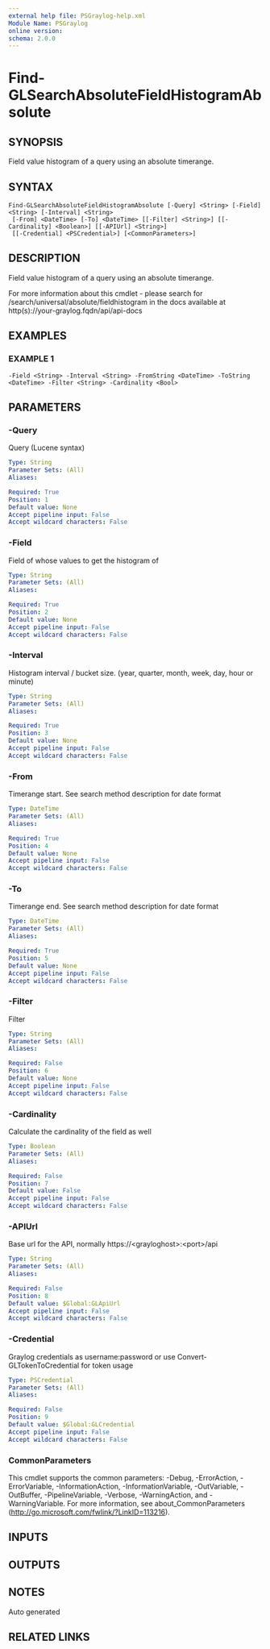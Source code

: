 ```yaml
---
external help file: PSGraylog-help.xml
Module Name: PSGraylog
online version:
schema: 2.0.0
---
```


# Find-GLSearchAbsoluteFieldHistogramAbsolute

## SYNOPSIS
Field value histogram of a query using an absolute timerange.

## SYNTAX

```
Find-GLSearchAbsoluteFieldHistogramAbsolute [-Query] <String> [-Field] <String> [-Interval] <String>
 [-From] <DateTime> [-To] <DateTime> [[-Filter] <String>] [[-Cardinality] <Boolean>] [[-APIUrl] <String>]
 [[-Credential] <PSCredential>] [<CommonParameters>]
```

## DESCRIPTION
Field value histogram of a query using an absolute timerange.


For more information about this cmdlet - please search for /search/universal/absolute/fieldhistogram in the docs available at http(s)://your-graylog.fqdn/api/api-docs

## EXAMPLES

### EXAMPLE 1
```
-Field <String> -Interval <String> -FromString <DateTime> -ToString <DateTime> -Filter <String> -Cardinality <Bool>
```

## PARAMETERS

### -Query
Query (Lucene syntax)

```yaml
Type: String
Parameter Sets: (All)
Aliases:

Required: True
Position: 1
Default value: None
Accept pipeline input: False
Accept wildcard characters: False
```

### -Field
Field of whose values to get the histogram of

```yaml
Type: String
Parameter Sets: (All)
Aliases:

Required: True
Position: 2
Default value: None
Accept pipeline input: False
Accept wildcard characters: False
```

### -Interval
Histogram interval / bucket size.
(year, quarter, month, week, day, hour or minute)

```yaml
Type: String
Parameter Sets: (All)
Aliases:

Required: True
Position: 3
Default value: None
Accept pipeline input: False
Accept wildcard characters: False
```

### -From
Timerange start.
See search method description for date format

```yaml
Type: DateTime
Parameter Sets: (All)
Aliases:

Required: True
Position: 4
Default value: None
Accept pipeline input: False
Accept wildcard characters: False
```

### -To
Timerange end.
See search method description for date format

```yaml
Type: DateTime
Parameter Sets: (All)
Aliases:

Required: True
Position: 5
Default value: None
Accept pipeline input: False
Accept wildcard characters: False
```

### -Filter
Filter

```yaml
Type: String
Parameter Sets: (All)
Aliases:

Required: False
Position: 6
Default value: None
Accept pipeline input: False
Accept wildcard characters: False
```

### -Cardinality
Calculate the cardinality of the field as well

```yaml
Type: Boolean
Parameter Sets: (All)
Aliases:

Required: False
Position: 7
Default value: False
Accept pipeline input: False
Accept wildcard characters: False
```

### -APIUrl
Base url for the API, normally https://\<grayloghost\>:\<port\>/api

```yaml
Type: String
Parameter Sets: (All)
Aliases:

Required: False
Position: 8
Default value: $Global:GLApiUrl
Accept pipeline input: False
Accept wildcard characters: False
```

### -Credential
Graylog credentials as username:password or use Convert-GLTokenToCredential for token usage

```yaml
Type: PSCredential
Parameter Sets: (All)
Aliases:

Required: False
Position: 9
Default value: $Global:GLCredential
Accept pipeline input: False
Accept wildcard characters: False
```

### CommonParameters
This cmdlet supports the common parameters: -Debug, -ErrorAction, -ErrorVariable, -InformationAction, -InformationVariable, -OutVariable, -OutBuffer, -PipelineVariable, -Verbose, -WarningAction, and -WarningVariable. For more information, see about_CommonParameters (http://go.microsoft.com/fwlink/?LinkID=113216).

## INPUTS

## OUTPUTS

## NOTES
Auto generated

## RELATED LINKS
